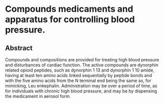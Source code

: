 # Compounds medicaments and apparatus for controlling blood pressure.

## Abstract
Compounds and compositions are provided for treating high blood pressure and disturbances of cardiac function. The active compounds are dynorphin related opioid peptides, such as dynorphin 1 13 and dynorphin 1 10 amide, having at least ten amino acids linked sequentially by peptide bonds and with the five amino acids from the N terminal end being the same as, for mimicking, Leu enkephalin. Administration may be over a period of time, as for individuals with chronic high blood pressure, and may be by dispensing the medicament in aerosol form.